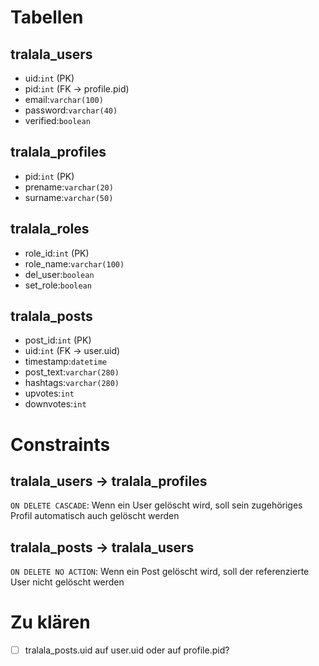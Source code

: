 # Tabellen
## tralala_users
* uid:`int` (PK)
* pid:`int` (FK -> profile.pid)
* email:`varchar(100)`
* password:`varchar(40)`
* verified:`boolean`

## tralala_profiles
* pid:`int` (PK)
* prename:`varchar(20)`
* surname:`varchar(50)`

## tralala_roles
* role_id:`int` (PK)
* role_name:`varchar(100)`
* del_user:`boolean`
* set_role:`boolean`

## tralala_posts
* post_id:`int` (PK)
* uid:`int` (FK -> user.uid)
* timestamp:`datetime`
* post_text:`varchar(280)`
* hashtags:`varchar(280)`
* upvotes:`int`
* downvotes:`int`

# Constraints
## tralala_users -> tralala_profiles

`ON DELETE CASCADE`: Wenn ein User gelöscht wird, soll sein zugehöriges Profil automatisch auch gelöscht werden

## tralala_posts -> tralala_users

`ON DELETE NO ACTION`: Wenn ein Post gelöscht wird, soll der referenzierte User nicht gelöscht werden

# Zu klären

- [ ] tralala_posts.uid auf user.uid oder auf profile.pid?
